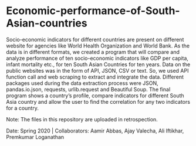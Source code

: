 # Economic-performance-of-South-Asian-countries
Socio-economic indicators for different countries are present on different website for agencies like World Health Organization and World Bank. As the data is in different formats, we created a program that will compare and analyze performance of ten socio-economic indicators like GDP per capita, infant mortality etc., for ten South Asian Countries for ten years.  Data on the public websites was in the form of API, JSON, CSV or text. So, we used API function call and web scraping to extract and integrate the data. Different packages used during the data extraction process were JSON, pandas.io.json, requests, urlib.request and Beautiful Soup. The final program shows a country’s profile, compare indicators for different South Asia country and allow the user to find the correlation for any two indicators for a country.


Note: The files in this repository are uploaded in retrospection.

Date: Spring 2020 | Collaborators: Aamir Abbas, Ajay Valecha, Ali Iftikhar, Premkumar Loganathan
